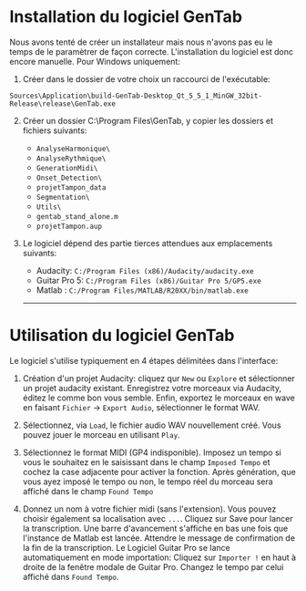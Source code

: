 # Installation du logiciel GenTab

Nous avons tenté de créer un installateur mais nous n'avons pas eu le temps de le paramètrer de façon correcte.
L'installation du logiciel est donc encore manuelle.
Pour Windows uniquement:

1. Créer dans le dossier de votre choix un raccourci de l'exécutable: 

`Sources\Application\build-GenTab-Desktop_Qt_5_5_1_MinGW_32bit-Release\release\GenTab.exe`

2. Créer un dossier C:\Program Files\GenTab, y copier les dossiers et fichiers suivants:

	* `AnalyseHarmonique\`
	* `AnalyseRythmique\`
	* `GenerationMidi\`
	* `Onset_Detection\`
	* `projetTampon_data`
	* `Segmentation\`
	* `Utils\`
	* `gentab_stand_alone.m`
	* `projetTampon.aup`
	
3. Le logiciel dépend des partie tierces attendues aux emplacements suivants:

	* Audacity:	`C:/Program Files (x86)/Audacity/audacity.exe`
	* Guitar Pro 5:	`C:/Program Files (x86)/Guitar Pro 5/GP5.exe`
	* Matlab :	`C:/Program Files/MATLAB/R20XX/bin/matlab.exe`

	---
	
# Utilisation du logiciel GenTab

Le logiciel s'utilise typiquement en 4 étapes délimitées dans l'interface:

1. Création d'un projet Audacity: cliquez qur `New` ou `Explore` et sélectionner un projet audacity existant.
Enregistrez votre morceaux via Audacity, éditez le comme bon vous semble. 
Enfin, exportez le morceaux en wave en faisant `Fichier` -> `Export Audio`, sélectionner le format WAV.

2. Sélectionnez, via `Load`, le fichier audio WAV nouvellement créé. Vous pouvez jouer le morceau en utilisant `Play`.

3. Sélectionnez le format MIDI (GP4 indisponible). Imposez un tempo si vous le souhaitez en le saisissant dans le champ `Imposed Tempo` et cochez la case adjacente pour activer la fonction.
Après génération, que vous ayez imposé le tempo ou non, le tempo réel du morceau sera affiché dans le champ `Found Tempo`

4. Donnez un nom à votre fichier midi (sans l'extension). Vous pouvez choisir également sa localisation avec `...`. Cliquez sur Save pour lancer la transcription.
Une barre d'avancement s'affiche en bas une fois que l'instance de Matlab est lancée. Attendre le message de confirmation de la fin de la transcription.
Le Logiciel Guitar Pro se lance automatiquement en mode importation: Cliquez sur `Importer !` en haut à droite de la fenêtre modale de Guitar Pro. Changez le tempo par celui affiché dans `Found Tempo`.
